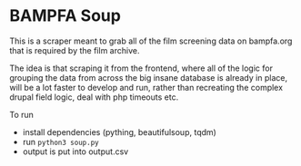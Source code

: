 # BAMPFA Soup

This is a scraper meant to grab all of the film screening data on bampfa.org that is required by the film archive.

The idea is that scraping it from the frontend, where all of the logic for grouping the data from across the big insane database is already in place, will be a lot faster to develop and run, rather than recreating the complex drupal field logic, deal with php timeouts etc.

To run
- install dependencies (pything, beautifulsoup, tqdm)
- run `python3 soup.py`
- output is put into output.csv